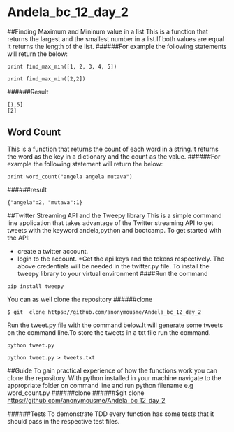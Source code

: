 # Andela_bc_12_day_2
##Finding Maximum and Mininum value in a list
This is a function that returns the largest and the smallest number in a list.If both values are equal it returns the length of the list.
######For example the following statements will return the below:
```
print find_max_min([1, 2, 3, 4, 5])

print find_max_min([2,2])
```
######Result
```
[1,5]
[2]
```
## Word Count
This is a function that returns the count of each word in a string.It returns the word as  the key in a dictionary and the count as the value.
######For example the following statement will return the below:
```
print word_count("angela angela mutava")
```
######result
```
{"angela":2, "mutava":1}

```
##Twitter Streaming API and the Tweepy library
This is a simple command line application that takes advantage of the Twitter streaming API to get tweets with the keyword andela,python and bootcamp.
To get started with the API:
* create a twitter account.
* login to the account.
*Get the api keys and the tokens respectively.
The above credentials will be needed in the twitter.py file.
To install the tweepy library to your virtual environment
####Run the command
```
pip install tweepy
```  
You can as well clone the repository 
######clone
```
$ git  clone https://github.com/anonymousme/Andela_bc_12_day_2
```  
Run the tweet.py file with the command below.It will generate some tweets on the command line.To store the tweets in a txt file run the command.
```
python tweet.py
```
```
python tweet.py > tweets.txt
```      



##Guide
To gain practical experience of how the functions work you can clone the repository. With python installed in your machine navigate to the appropriate folder on command line and run python filename e.g word_count.py
######clone
######$git clone https://github.com/anonymousme/Andela_bc_12_day_2

######Tests
To demonstrate TDD every function has some tests that it should pass in the respective test files. 

